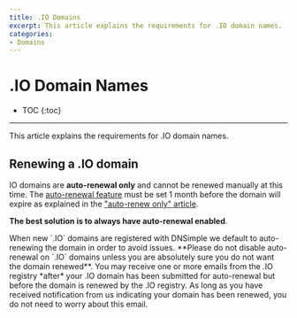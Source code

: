 ```yaml
---
title: .IO Domains
excerpt: This article explains the requirements for .IO domain names.
categories:
- Domains
---
```


# .IO Domain Names

* TOC
{:toc}

---

This article explains the requirements for .IO domain names.

## Renewing a .IO domain

IO domains are **auto-renewal only** and cannot be renewed manually at this time. The [auto-renewal feature](/articles/domain-auto-renewal) must be set 1 month before the domain will expire as explained in the ["auto-renew only" article](/articles/auto-renew-only-domains).

**The best solution is to always have auto-renewal enabled**.

<warning>
When new `.IO` domains are registered with DNSimple we default to auto-renewing the domain in order to avoid issues. **Please do not disable auto-renewal on `.IO` domains unless you are absolutely sure you do not want the domain renewed**.
</warning>

<note>
You may receive one or more emails from the .IO registry *after* your .IO domain has been submitted for auto-renewal but before the domain is renewed by the .IO registry. As long as you have received notification from us indicating your domain has been renewed, you do not need to worry about this email.
</note>
